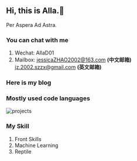 ## Hi, this is Alla.🔭

Per Aspera Ad Astra.


### You can chat with me
1. Wechat: AllaD01
2. Mailbox:
   jessicaZHAO2002@163.com **(中文邮箱)** <br/>
   jz.2002.szzx@gmail.com **(英文邮箱)**



### Here is my blog


### Mostly used code languages
![projects](https://skillicons.dev/icons?i=ts,js,vue,react,nodejs,express,webpack,vite,python,mongodb)

### My Skill
1. Front Skills
2. Machine Learning
3. Reptile 
